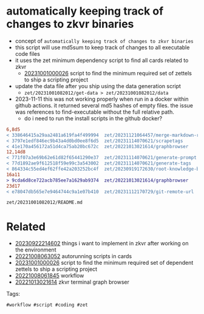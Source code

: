 # automatically keeping track of changes to zkvr binaries

- concept of `automatically keeping track of changes to zkvr binaries`
- this script will use md5sum to keep track of changes to all executable code files
- it uses the zet minimum dependency script to find all cards related to zkvr
  - [20231001000026](/zet/20231001000026/README.md) script to find the minimum required set of zettels to ship a scripting project
- update the data file after you ship using the data generation script
  - `zet/20231001082012/get-data > zet/20231001082012/data`
- 2023-11-11 this was not working properly when run in a docker within github actions. it returned several md5 hashes of empty files. the issue was references to find-executable without the full relative path.
  - do i need to run the install scripts in the github docker?

```diff
6,8d5
< 338646415a29aa2481a619fa4f499994  zet/20231121064457/merge-markdown-related-links
< 3797e1edf846ec9b43a4d0bd0ee8f6d5  zet/20231114070621/scrapetags
< 41e170a456172a51d4ca75ab20bc672c  zet/20221013021614/graphbrowser
12,14d8
< 771f07a3e69b62e61d82f65441290e37  zet/20231114070621/generate-prompt
< 77d1892ae9f612518f59e99c3a543002  zet/20231114070621/generate-tags
< 864334c55ed4ef62ffe42a203252bc4f  zet/20230919172630/root-knowledge-base-repo-path
16a11
> 9cda6d8ce722acb785ee7a1629ab9374  zet/20221013021614/graphbrowser
23d17
< e78047db565e7e9464744c9a1e07b410  zet/20231112170729/git-remote-url
```

` zet/20231001082012/README.md `

# Related

- [20230922214602](/zet/20230922214602/README.md) things i want to implement in zkvr after working on the environment
- [20221008063052](/zet/20221008063052/README.md) autorunning scripts in cards
- [20231001000026](/zet/20231001000026/README.md) script to find the minimum required set of dependent zettels to ship a scripting project
- [20221008061845](/zet/20221008061845/README.md) workflow
- [20221013021614](/zet/20221013021614/README.md) zkvr terminal graph browser

Tags:

    #workflow #script #coding #zet
